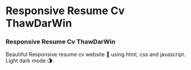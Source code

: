 # Responsive Resume Cv ThawDarWin

### Responsive Resume Cv ThawDarWin

Beautiful Responsive resume cv website 📄 using html, css and javascript. Light dark mode 🌗.

